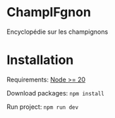 # ChampIFgnon

Encyclopédie sur les champignons

# Installation

Requirements: [Node >= 20](https://nodejs.org/en/download)

Download packages:
`npm install`

Run project:
`npm run dev`

